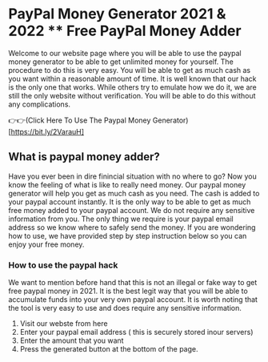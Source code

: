 # PayPal Money Generator 2021 & 2022 ** Free PayPal Money Adder
Welcome to our website page where you will be able to use the paypal money generator to be able to get unlimited money for yourself. The procedure to do this is very easy. You will be able to get as much cash as you want within a reasonable amount of time. It is well known that our hack is the only one that works. While others try to emulate how we do it, we are still the only website without verification. You will be able to do this without any complications.

👉👉(Click Here To Use The Paypal Money Generator) [https://bit.ly/2VarauH]

## What is paypal money adder?
Have you ever been in dire finincial situation with no where to go? Now you know the feeling of what is like to really need money. Our paypal money generator will help you get as much cash as you need. The cash is added to your paypal account instantly. It is the only way to be able to get as much free money added to your paypal account. We do not require any sensitive information from you. The only thing we require is your paypal email address so we know where to safely send the money. If you are wondering how to use, we have provided step by step instruction below so you can enjoy your free money.

### How to use the paypal hack
We want to mention before hand that this is not an illegal or fake way to get free paypal money in 2021. It is the best legit way that you will be able to accumulate funds into your very own paypal account. It is worth noting that the tool is very easy to use and does require any sensitive information.
1. Visit our webste from here
2. Enter your paypal email address ( this is securely stored inour servers)
3. Enter the amount that you want
4. Press the generated button at the bottom of the page.
